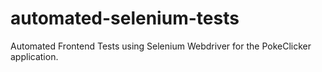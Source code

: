 # automated-selenium-tests
Automated Frontend Tests using Selenium Webdriver for the PokeClicker application.
